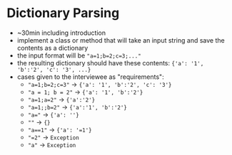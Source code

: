 # Dictionary Parsing

- ~30min including introduction
- implement a class or method that will take an input string and save the contents as a dictionary
- the input format will be `"a=1;b=2;c=3;..."`
- the resulting dictionary should have these contents: `{'a': '1', 'b':'2', 'c': '3', ...}`
- cases given to the interviewee as "requirements":
  - `"a=1;b=2;c=3"` &rarr; `{'a': '1', 'b':'2', 'c': '3'}`
  - `"a = 1; b = 2"` &rarr; `{'a': '1', 'b':'2'}`
  - `"a=1;a=2"` &rarr; `{'a':'2'}`
  - `"a=1;;b=2"` &rarr; `{'a':'1', 'b':'2'}`
  - `"a="` &rarr; `{'a': ''}`
  - `""` &rarr; `{}`
  - `"a==1"` &rarr; `{'a': '=1'}`
  - `"=2"` &rarr; `Exception`
  - `"a"` &rarr; `Exception`